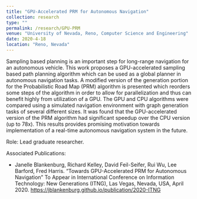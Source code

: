 ```yaml
---
title: "GPU-Accelerated PRM for Autonomous Navigation"
collection: research
type: ""
permalink: /research/GPU-PRM
venue: "University of Nevada, Reno, Computer Science and Engineering"
date: 2020-4-18
location: "Reno, Nevada"
---
```


Sampling  based  planning  is  an  important  step  for long-range  navigation  for  an  autonomous  vehicle.  This  work proposes  a  GPU-accelerated  sampling  based  path  planning  algorithm  which  can  be  used  as  a  global  planner  in  autonomous navigation  tasks.  A  modified  version  of  the  generation  portion for  the  Probabilistic  Road  Map  (PRM)  algorithm  is  presented which  reorders  some  steps  of  the  algorithm  in  order  to  allow for  parallelization  and  thus  can  benefit  highly  from  utilization of a GPU. The GPU and CPU algorithms were compared using a simulated navigation environment with graph generation tasks of several different sizes. It was found that the GPU-accelerated version  of  the  PRM  algorithm  had  significant  speedup  over the  CPU  version  (up  to  78x).  This  results  provides  promising motivation  towards  implementation  of  a  real-time  autonomous navigation  system  in  the  future.

Role: Lead graduate researcher.

Associated Publications: 
* Janelle Blankenburg, Richard Kelley, David Feil-Seifer, Rui Wu, Lee Barford, Fred Harris. “Towards GPU-Accelerated PRM for Autonomous Navigation” To Appear in International Conference on Information Technology: New Generations (ITNG), Las Vegas, Nevada, USA, April 2020. <https://jblankenburg.github.io/publication/2020-ITNG>